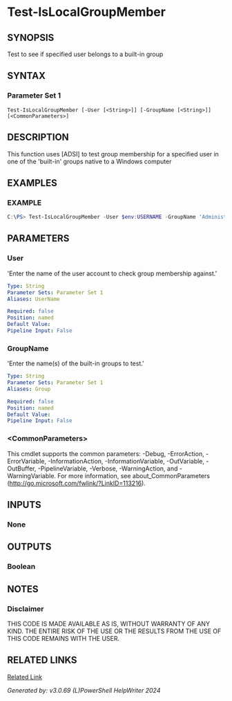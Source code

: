 ﻿# Test-IsLocalGroupMember

## SYNOPSIS
Test to see if specified user belongs to a built-in group

## SYNTAX

### Parameter Set 1
```
Test-IsLocalGroupMember [-User [<String>]] [-GroupName [<String>]] [<CommonParameters>]
```

## DESCRIPTION
This function uses [ADSI] to test group membership for a specified user in one of the 'built-in' groups native to a Windows computer

## EXAMPLES

### EXAMPLE

```powershell
C:\PS> Test-IsLocalGroupMember -User $env:USERNAME -GroupName 'Administrators'
```

## PARAMETERS

### User
'Enter the name of the user account to check group membership against.'

```yaml
Type: String
Parameter Sets: Parameter Set 1
Aliases: UserName

Required: false
Position: named
Default Value: 
Pipeline Input: False
```

### GroupName
'Enter the name(s) of the built-in groups to test.'

```yaml
Type: String
Parameter Sets: Parameter Set 1
Aliases: Group

Required: false
Position: named
Default Value: 
Pipeline Input: False
```

### \<CommonParameters\>
This cmdlet supports the common parameters: -Debug, -ErrorAction, -ErrorVariable, -InformationAction, -InformationVariable, -OutVariable, -OutBuffer, -PipelineVariable, -Verbose, -WarningAction, and -WarningVariable. For more information, see about_CommonParameters (http://go.microsoft.com/fwlink/?LinkID=113216).

## INPUTS

### None


## OUTPUTS

### Boolean


## NOTES

### Disclaimer
THIS CODE IS MADE AVAILABLE AS IS, WITHOUT WARRANTY OF ANY KIND. THE ENTIRE RISK OF THE USE OR THE RESULTS FROM THE USE OF THIS CODE REMAINS WITH THE USER.

## RELATED LINKS

[Related Link](https://morgantechspace.com/2017/10/check-if-user-is-member-of-local-group-powershell.html)


*Generated by: v3.0.69 (L)PowerShell HelpWriter 2024*
